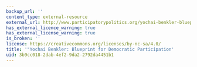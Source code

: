 ```yaml
---
backup_url: ''
content_type: external-resource
external_url: http://www.participatorypolitics.org/yochai-benkler-blueprint-for-democratic-participation/
has_external_licence_warning: true
has_external_license_warning: true
is_broken: ''
license: https://creativecommons.org/licenses/by-nc-sa/4.0/
title: '"Yochai Benkler: Blueprint for Democratic Participation'
uid: 3b9cc018-2dab-4ef2-9da2-2792da4451b1
---
```

